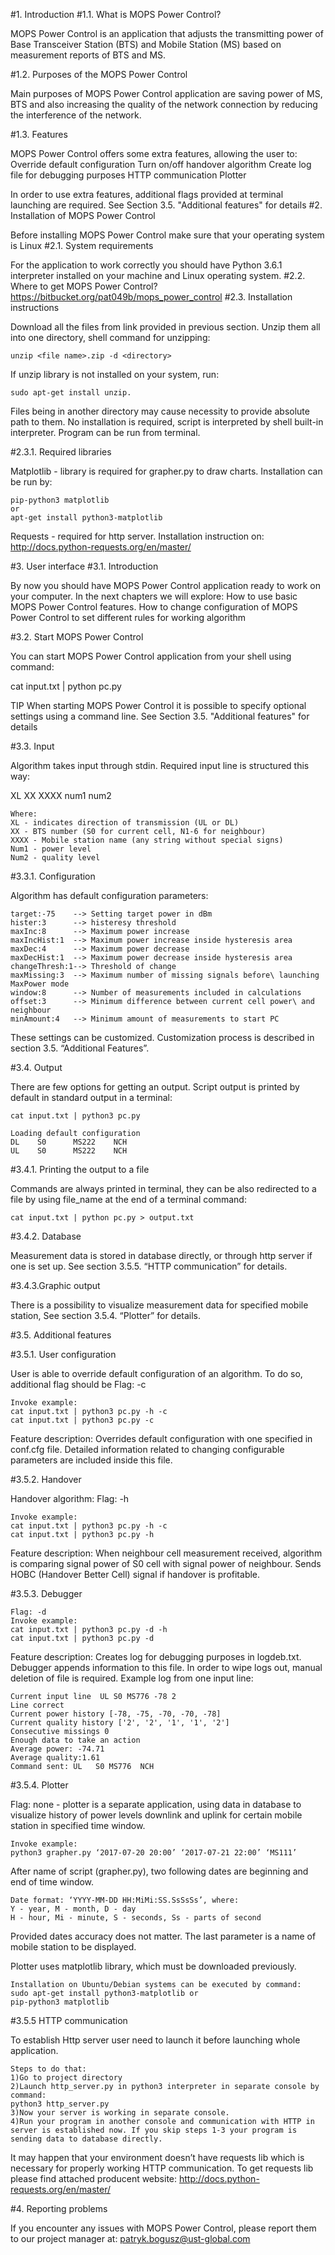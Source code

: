#1. Introduction
#1.1. What is MOPS Power Control?

MOPS Power Control is an application that adjusts the transmitting power of Base Transceiver Station (BTS) and Mobile Station (MS) based on measurement reports of BTS and MS.

#1.2.  Purposes of the MOPS Power Control

Main purposes of MOPS Power Control application are saving power of MS, BTS and also increasing the quality of the network connection by reducing the interference of the network.

#1.3. Features

MOPS Power Control offers some extra features, allowing the user to:
Override default configuration
Turn on/off handover algorithm
Create log file for debugging purposes
HTTP communication
Plotter

In order to use extra features, additional flags provided at terminal launching are required. See Section 3.5. "Additional features" for details
#2. Installation of MOPS Power Control

Before installing MOPS Power Control make sure that your operating system is Linux
#2.1. System requirements

For the application to work correctly you should have Python 3.6.1 interpreter installed on your machine and Linux operating system.
#2.2. Where to get MOPS Power Control?
https://bitbucket.org/pat049b/mops_power_control
#2.3. Installation instructions

Download all the files from link provided in previous section. Unzip them all into one directory, shell command for unzipping:

    unzip <file name>.zip -d <directory>

If unzip library is not installed on your system, run:

    sudo apt-get install unzip.

Files  being in another directory may cause necessity to provide absolute path to them.
No installation is required, script is interpreted by shell built-in interpreter. Program can be run from terminal.

#2.3.1. Required libraries

Matplotlib - library is required for grapher.py to draw charts. Installation can be run by:

    pip-python3 matplotlib
    or
    apt-get install python3-matplotlib

Requests -  required for http server. Installation instruction on: http://docs.python-requests.org/en/master/

#3. User interface
#3.1. Introduction

By now you should have MOPS Power Control application ready to work on your computer. In the next chapters we will explore:
How to use basic MOPS Power Control features.
How to change configuration of MOPS Power Control to set different rules for working algorithm

#3.2. Start MOPS Power Control

You can start MOPS Power Control application from your shell using command:

cat input.txt | python pc.py

TIP
When starting MOPS Power Control it is possible to specify optional settings using a command line. See Section 3.5. "Additional features" for details

#3.3. Input

Algorithm takes input through stdin. Required input line is structured this way:

XL	XX	XXXX	num1	num2

    Where:
    XL - indicates direction of transmission (UL or DL)
    XX - BTS number (S0 for current cell, N1-6 for neighbour)
    XXXX - Mobile station name (any string without special signs)
    Num1 - power level
    Num2 - quality level

#3.3.1. Configuration

Algorithm has default configuration parameters:

    target:-75    --> Setting target power in dBm
    hister:3      --> histeresy threshold
    maxInc:8      --> Maximum power increase
    maxIncHist:1  --> Maximum power increase inside hysteresis area
    maxDec:4      --> Maximum power decrease
    maxDecHist:1  --> Maximum power decrease inside hysteresis area
    changeThresh:1--> Threshold of change
    maxMissing:3  --> Maximum number of missing signals before\ launching MaxPower mode
    window:8      --> Number of measurements included in calculations
    offset:3      --> Minimum difference between current cell power\ and neighbour
    minAmount:4   --> Minimum amount of measurements to start PC

These settings can be customized. Customization process is described in section                3.5. “Additional Features”.

#3.4. Output

There are few options for getting an output. Script output is printed by default in standard output in a terminal:

    cat input.txt | python3 pc.py

    Loading default configuration
    DL    S0      MS222    NCH
    UL    S0      MS222    NCH


#3.4.1. Printing the output to a file

Commands are always printed in terminal, they can be also redirected to a file by using file_name at the end of a terminal command:

    cat input.txt | python pc.py > output.txt

#3.4.2. Database


Measurement data is stored in database directly, or through http server if one is set up. See section 3.5.5. “HTTP communication” for details.

#3.4.3.Graphic output

There is a possibility to visualize measurement data for specified mobile station, See section 3.5.4. “Plotter” for details.

#3.5. Additional features

#3.5.1. User configuration

User is able to override default configuration of an algorithm. To do so, additional flag should be
Flag: -c

	Invoke example:
    cat input.txt | python3 pc.py -h -c
    cat input.txt | python3 pc.py -c

Feature description: Overrides default configuration with one specified in conf.cfg file. Detailed information related to changing configurable parameters are included inside this file.

#3.5.2. Handover

Handover algorithm:
Flag: -h

	Invoke example:
    cat input.txt | python3 pc.py -h -c
    cat input.txt | python3 pc.py -h

Feature description: When neighbour cell measurement received, algorithm is comparing signal power of S0 cell with signal power of neighbour. Sends HOBC (Handover Better Cell) signal if handover is profitable.

#3.5.3. Debugger

	Flag: -d
	Invoke example:
    cat input.txt | python3 pc.py -d -h
    cat input.txt | python3 pc.py -d

Feature description: Creates log for debugging purposes in logdeb.txt. Debugger appends information to this file. In order to wipe logs out, manual deletion of file is required. Example log from one input line:

    Current input line  UL S0 MS776 -78 2
    Line correct
    Current power history [-78, -75, -70, -70, -78]
    Current quality history ['2', '2', '1', '1', '2']
    Consecutive missings 0
    Enough data to take an action
    Average power: -74.71
    Average quality:1.61
    Command sent: UL   S0 MS776  NCH

#3.5.4. Plotter

Flag: none - plotter is a separate application, using data in database to visualize history of power levels downlink and uplink for certain mobile station in specified time window.

	Invoke example:
    python3 grapher.py ‘2017-07-20 20:00’ ‘2017-07-21 22:00’ ‘MS111’

After name of script (grapher.py), two following dates are beginning and end of time window.

    Date format: ‘YYYY-MM-DD HH:MiMi:SS.SsSsSs’, where:
	Y - year, M - month, D - day
    H - hour, Mi - minute, S - seconds, Ss - parts of second

Provided dates accuracy does not matter.
The last parameter is a name of mobile station to be displayed.

Plotter uses matplotlib library, which must be downloaded previously.

    Installation on Ubuntu/Debian systems can be executed by command:
    sudo apt-get install python3-matplotlib or
    pip-python3 matplotlib



#3.5.5 HTTP communication

To establish Http server user need to launch it before launching whole application.

    Steps to do that:
    1)Go to project directory
    2)Launch http_server.py in python3 interpreter in separate console by command:
    python3 http_server.py
    3)Now your server is working in separate console.
    4)Run your program in another console and communication with HTTP in server is established now. If you skip steps 1-3 your program is sending data to database directly.

It may happen that your environment doesn’t have requests lib which is necessary for properly working HTTP communication. To get requests lib please find attached producent website: http://docs.python-requests.org/en/master/

#4. Reporting problems

If you encounter any issues with MOPS Power Control, please report them to our project manager at: patryk.bogusz@ust-global.com




